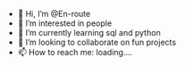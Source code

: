 - 👋 Hi, I’m @En-route
- 👀 I’m interested in people
- 🌱 I’m currently learning sql and python
- 💞️ I’m looking to collaborate on fun projects
- 📫 How to reach me: loading....

<!---
En-route/En-route is a ✨ special ✨ repository because its `README.md` (this file) appears on your GitHub profile.
You can click the Preview link to take a look at your changes.
--->
